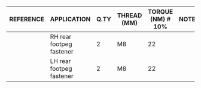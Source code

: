 |REFERENCE |APPLICATION                                                                 |Q.TY|THREAD (MM) |TORQUE (NM) # 10%                                    |NOTES                             |
|---|----------------------------------------------------------------------------|----|------------|-----------------------------------------------------|----------------------------------|
| |RH rear footpeg fastener                                                    |2   |M8          |22                                                   |                                  |
| |LH rear footpeg fastener                                                    |2   |M8          |22                                                   |                                  |
